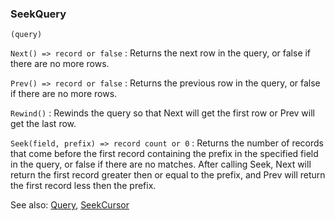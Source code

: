 ### SeekQuery

``` suneido
(query)
```
`Next() => record or false`
: Returns the next row in the query, or false if there are no more rows.

`Prev() => record or false`
: Returns the previous row in the query, or false if there are no more rows.

`Rewind()`
: Rewinds the query so that Next will get the first row or Prev will get the last row.

`Seek(field, prefix) => record count or 0`
: Returns the number of records that come before the first record containing the prefix in 
the specified field in the query, or false if there are no matches.  After calling Seek, Next 
will return the first record greater then or equal to the prefix, and Prev will return the 
first record less then the prefix.

See also: [Query](<Query.md>),
[SeekCursor](<SeekCursor.md>)